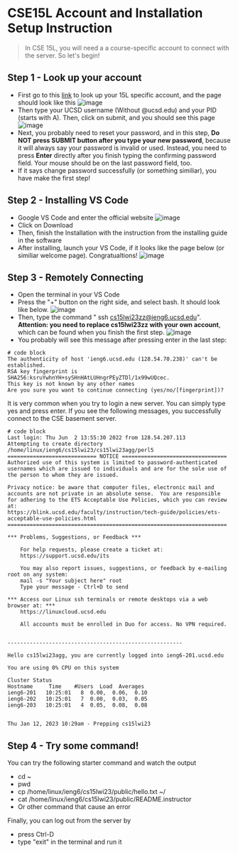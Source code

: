 # CSE15L Account and Installation Setup Instruction

>In CSE 15L, you will need a a course-specific account to connect with the server. So let's begin!

## Step 1 - Look up your account
* First go to this [link](https://sdacs.ucsd.edu/~icc/index.php) to look up your 15L specific account, and the page should look like this
![image](https://user-images.githubusercontent.com/110661816/212160351-92f478c2-c084-48a8-b9e3-2842f211301c.png)
* Then type your UCSD username (Without @ucsd.edu) and your PID (starts with A). Then, click on submit, and you should see this page
![image](https://user-images.githubusercontent.com/110661816/212160988-d09f7419-c689-41a7-b3e1-d9c03b6c13f4.png)
* Next, you probably need to reset your password, and in this step, **Do NOT press SUBMIT button after you type your new password**, because 
it will always say your password is invalid or used. Instead, you need to press **Enter** directly after you finish typing the confirming password field.
Your mouse should be on the last password field, too.
* If it says change password successfully (or something similiar), you have make the first step!

## Step 2 - Installing VS Code
* Google VS Code and enter the official website
![image](https://user-images.githubusercontent.com/110661816/212161904-d0cec69e-23cd-4cea-9f7f-08a0612cfbf1.png)
* Click on Download
* Then, finish the Installation with the instruction from the installing guide in the software
* After installing, launch your VS Code, if it looks like the page below (or similiar welcome page). Congratualtions!
![image](https://user-images.githubusercontent.com/110661816/212162549-b7a7d750-84bb-4922-9ed1-bf69e1dc127a.png)

## Step 3 - Remotely Connecting
* Open the terminal in your VS Code
* Press the "+" button on the right side, and select bash. It should look like below.
![image](https://user-images.githubusercontent.com/110661816/212162986-8234a978-ee99-4363-9f64-4723a28d9393.png)
* Then, type the command " ssh cs15lwi23zz@ieng6.ucsd.edu". **Attention: you need to replace cs15lwi23zz with your own account**, which can be found when you finish the first step.
![image](https://user-images.githubusercontent.com/110661816/212163458-ef1292b7-58c5-4d9c-ba3b-29830f2d0e24.png)
* You probably will see this message after pressing enter in the last step:
```
# code block
The authenticity of host 'ieng6.ucsd.edu (128.54.70.238)' can't be established.
RSA key fingerprint is SHA256:ksruYwhnYH+sySHnHAtLUHngrPEyZTDl/1x99wUQcec.     
This key is not known by any other names
Are you sure you want to continue connecting (yes/no/[fingerprint])?
```
It is very common when you try to login a new server. You can simply type yes and press enter. If you see the following messages, you successfully connect to the CSE basement server.
```
# code block
Last login: Thu Jun  2 13:55:30 2022 from 128.54.207.113
Attempting to create directory /home/linux/ieng6/cs15lwi23/cs15lwi23agg/perl5
============================ NOTICE =================================
Authorized use of this system is limited to password-authenticated
usernames which are issued to individuals and are for the sole use of
the person to whom they are issued.

Privacy notice: be aware that computer files, electronic mail and
accounts are not private in an absolute sense.  You are responsible
for adhering to the ETS Acceptable Use Policies, which you can review at:
https://blink.ucsd.edu/faculty/instruction/tech-guide/policies/ets-acceptable-use-policies.html
=====================================================================

*** Problems, Suggestions, or Feedback ***

    For help requests, please create a ticket at:
    https://support.ucsd.edu/its

    You may also report issues, suggestions, or feedback by e-mailing root on any system:
    mail -s "Your subject here" root
    Type your message - Ctrl+D to send

*** Access our Linux ssh terminals or remote desktops via a web browser at: ***
    https://linuxcloud.ucsd.edu

    All accounts must be enrolled in Duo for access. No VPN required.


-------------------------------------------------------

Hello cs15lwi23agg, you are currently logged into ieng6-201.ucsd.edu

You are using 0% CPU on this system

Cluster Status
Hostname     Time    #Users  Load  Averages
ieng6-201   10:25:01   8  0.00,  0.06,  0.10
ieng6-202   10:25:01   7  0.00,  0.03,  0.05
ieng6-203   10:25:01   4  0.05,  0.08,  0.08


Thu Jan 12, 2023 10:29am - Prepping cs15lwi23
```

## Step 4 - Try some command!
You can try the following starter command and watch the output
* cd ~
* pwd
* cp /home/linux/ieng6/cs15lwi23/public/hello.txt ~/
* cat /home/linux/ieng6/cs15lwi23/public/README.instructor
* Or other command that cause an error

Finally, you can log out from the server by
* press Ctrl-D
* type "exit" in the terminal and run it
